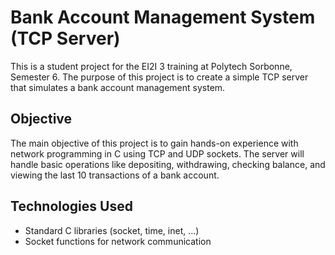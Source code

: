 # Bank Account Management System (TCP Server)

This is a student project for the EI2I 3 training at Polytech Sorbonne, Semester 6. The purpose of this project is to create a simple TCP server that simulates a bank account management system.

## Objective

The main objective of this project is to gain hands-on experience with network programming in C using TCP and UDP sockets. The server will handle basic operations like depositing, withdrawing, checking balance, and viewing the last 10 transactions of a bank account.

## Technologies Used

- Standard C libraries (socket, time, inet, ...)
- Socket functions for network communication
